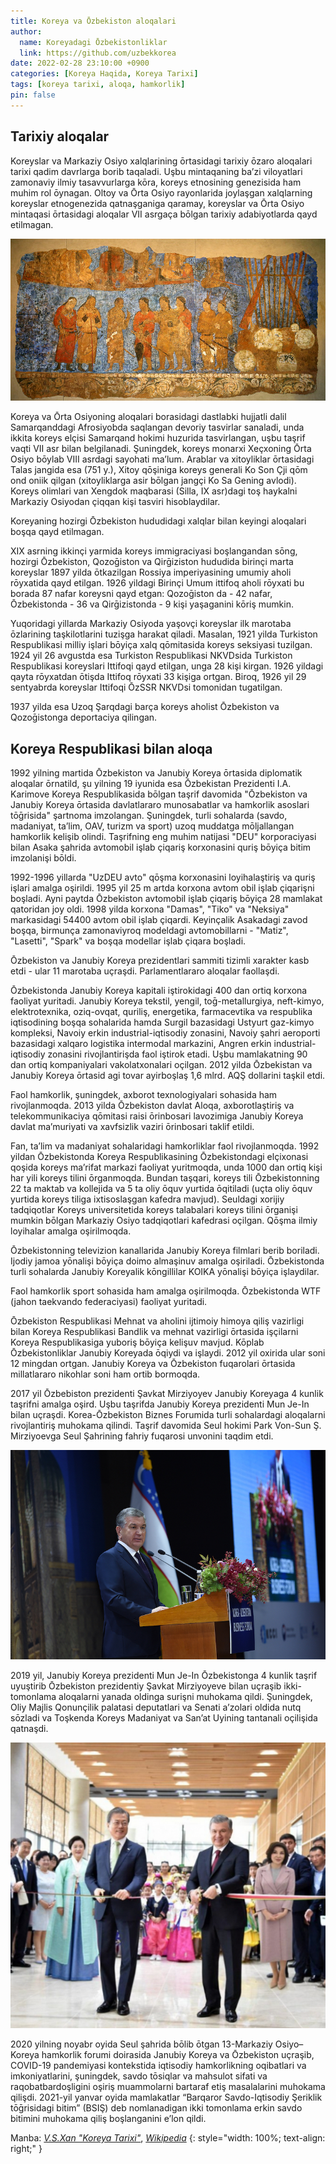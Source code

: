 ```yaml
---
title: Koreya va Ōzbekiston aloqalari
author:
  name: Koreyadagi Ōzbekistonliklar
  link: https://github.com/uzbekkorea
date: 2022-02-28 23:10:00 +0900
categories: [Koreya Haqida, Koreya Tarixi]
tags: [koreya tarixi, aloqa, hamkorlik]
pin: false
---
```


## Tarixiy aloqalar
Koreyslar va Markaziy Osiyo xalqlarining ōrtasidagi tarixiy ōzaro aloqalari tarixi qadim davrlarga borib taqaladi. Uşbu mintaqaning baʼzi viloyatlari zamonaviy ilmiy tasavvurlarga kōra, koreys etnosining genezisida ham muhim rol ōynagan. Oltoy va Ōrta Osiyo rayonlarida joylaşgan xalqlarning koreyslar etnogenezida qatnaşganiga qaramay, koreyslar va Ōrta Osiyo mintaqasi ōrtasidagi aloqalar VII asrgaça bōlgan tarixiy adabiyotlarda qayd etilmagan.

![Koreys elçisi Samarqand hokimi huzurida](/assets/posts/img/korea-uzbekistan-relatoins-history.jpg)

Koreya va Ōrta Osiyoning aloqalari borasidagi dastlabki hujjatli dalil Samarqanddagi Afrosiyobda saqlangan devoriy tasvirlar sanaladi, unda ikkita koreys elçisi Samarqand hokimi huzurida tasvirlangan, uşbu taşrif vaqti VII asr bilan belgilanadi. Şuningdek, koreys monarxi Xeçxoning Ōrta Osiyo bōylab VIII asrdagi sayohati maʼlum. Arablar va xitoyliklar ōrtasidagi Talas jangida esa (751 y.), Xitoy qōşiniga koreys generali Ko Son Çji qōm ond oniik qilgan (xitoyliklarga asir bōlgan jangçi Ko Sa Gening avlodi). Koreys olimlari van Xengdok maqbarasi (Silla, IX asr)dagi toş haykalni Markaziy Osiyodan çiqqan kişi tasviri hisoblaydilar.

Koreyaning hozirgi Ōzbekiston hududidagi xalqlar bilan keyingi aloqalari boşqa qayd etilmagan.

XIX asrning ikkinçi yarmida koreys immigraciyasi boşlangandan sōng, hozirgi Ōzbekiston, Qozoḡiston va Qirḡiziston hududida birinçi marta koreyslar 1897 yilda ōtkazilgan Rossiya imperiyasining umumiy aholi rōyxatida qayd etilgan. 1926 yildagi Birinçi Umum ittifoq aholi rōyxati bu borada 87 nafar koreysni qayd etgan: Qozoḡiston da - 42 nafar, Ōzbekistonda - 36 va Qirḡizistonda - 9 kişi yaşaganini kōriş mumkin.

Yuqoridagi yillarda Markaziy Osiyoda yaşovçi koreyslar ilk marotaba ōzlarining taşkilotlarini tuzişga harakat qiladi. Masalan, 1921 yilda Turkiston Respublikasi milliy işlari bōyiça xalq qōmitasida koreys seksiyasi tuzilgan. 1924 yil 26 avgustda esa Turkiston Respublikasi NKVDsida Turkiston Respublikasi koreyslari Ittifoqi qayd etilgan, unga 28 kişi kirgan. 1926 yildagi qayta rōyxatdan ōtişda Ittifoq rōyxati 33 kişiga ortgan. Biroq, 1926 yil 29 sentyabrda koreyslar Ittifoqi ŌzSSR NKVDsi tomonidan tugatilgan.

1937 yilda esa Uzoq Şarqdagi barça koreys aholist Ōzbekiston va Qozoḡistonga deportaciya qilingan.

## Koreya Respublikasi bilan aloqa

1992 yilning martida Ōzbekiston va Janubiy Koreya ōrtasida diplomatik aloqalar ōrnatild, şu yilning 19 iyunida esa Ōzbekistan Prezidenti I.A. Karimove Koreya Respublikasida bōlgan taşrif davomida "Ōzbekiston va Janubiy Koreya ōrtasida davlatlararo munosabatlar va hamkorlik asoslari tōḡrisida" şartnoma imzolangan. Şuningdek, turli sohalarda (savdo, madaniyat, taʼlim, OAV, turizm va sport) uzoq muddatga mōljallangan hamkorlik kelişib olindi. Taşrifning eng muhim natijasi "DEU" korporaciyasi bilan Asaka şahrida avtomobil işlab çiqariş korxonasini quriş bōyiça bitim imzolanişi bōldi.

1992-1996 yillarda "UzDEU avto" qōşma korxonasini loyihalaştiriş va quriş işlari amalga oşirildi. 1995 yil 25 m artda korxona avtom obil işlab çiqarişni boşladi. Ayni paytda Ōzbekiston avtomobil işlab çiqariş bōyiça 28 mamlakat qatoridan joy oldi. 1998 yilda korxona "Damas", "Tiko" va "Neksiya" markasidagi 54400 avtom obil işlab çiqardi. Keyinçalik Asakadagi zavod boşqa, birmunça zamonaviyroq modeldagi avtomobillarni - "Matiz", "Lasetti", "Spark" va boşqa modellar işlab çiqara boşladi.

Ōzbekiston va Janubiy Koreya prezidentlari sammiti tizimli xarakter kasb etdi - ular 11 marotaba uçraşdi. Parlamentlararo aloqalar faollaşdi.

Ōzbekistonda Janubiy Koreya kapitali iştirokidagi 400 dan ortiq korxona faoliyat yuritadi. Janubiy Koreya tekstil, yengil, toḡ-metallurgiya, neft-kimyo, elektrotexnika, oziq-ovqat, quriliş, energetika, farmacevtika va respublika iqtisodining boşqa sohalarida hamda Surgil bazasidagi Ustyurt gaz-kimyo kompleksi, Navoiy erkin industrial-iqtisodiy zonasini, Navoiy şahri aeroporti bazasidagi xalqaro logistika intermodal markazini, Angren erkin industrial-iqtisodiy zonasini rivojlantirişda faol iştirok etadi. Uşbu mamlakatning 90 dan ortiq kompaniyalari vakolatxonalari oçilgan. 2012 yilda Ōzbekistan va Janubiy Koreya ōrtasid agi tovar ayirboşlaş 1,6 mlrd. AQŞ dollarini taşkil etdi.

Faol hamkorlik, şuningdek, axborot texnologiyalari sohasida ham rivojlanmoqda. 2013 yilda Ōzbekiston davlat Aloqa, axborotlaştiriş va telekommunikaciya qōmitasi raisi ōrinbosari lavozimiga Janubiy Koreya davlat maʼmuriyati va xavfsizlik vaziri ōrinbosari taklif etildi.

Fan, taʼlim va madaniyat sohalaridagi hamkorliklar faol rivojlanmoqda. 1992 yildan Ōzbekistonda Koreya Respublikasining Ōzbekistondagi elçixonasi qoşida koreys maʼrifat markazi faoliyat yuritmoqda, unda 1000 dan ortiq kişi har yili koreys tilini ōrganmoqda. Bundan taşqari, koreys tili Ōzbekistonning 22 ta maktab va kollejida va 5 ta oliy ōquv yurtida ōqitiladi (uçta oliy ōquv yurtida koreys tiliga ixtisoslaşgan kafedra mavjud). Seuldagi xorijiy tadqiqotlar Koreys universitetida koreys talabalari koreys tilini ōrganişi mumkin bōlgan Markaziy Osiyo tadqiqotlari kafedrasi oçilgan. Qōşma ilmiy loyihalar amalga oşirilmoqda.

Ōzbekistonning televizion kanallarida Janubiy Koreya filmlari berib boriladi. Ijodiy jamoa yōnalişi bōyiça doimo almaşinuv amalga oşiriladi. Ōzbekistonda turli sohalarda Janubiy Koreyalik kōngillilar KOIKA yōnalişi bōyiça işlaydilar. 

Faol hamkorlik sport sohasida ham amalga oşirilmoqda. Ōzbekistonda WTF (jahon taekvando federaciyasi) faoliyat yuritadi.

Ōzbekiston Respublikasi Mehnat va aholini ijtimoiy himoya qiliş vazirligi bilan Koreya Respublikasi Bandlik va mehnat vazirligi ōrtasida işçilarni Koreya Respublikasiga yuboriş bōyiça kelişuv mavjud. Kōplab Ōzbekistonliklar Janubiy Koreyada ōqiydi va işlaydi. 2012 yil oxirida ular soni 12 mingdan ortgan. Janubiy Koreya va Ōzbekiston fuqarolari ōrtasida millatlararo nikohlar soni ham ortib bormoqda.

2017 yil Ōzbebiston prezidenti Şavkat Mirziyoyev Janubiy Koreyaga 4 kunlik taşrifni amalga oşird. Uşbu taşrifda Janubiy Koreya prezidenti Mun Je-In bilan uçraşdi. Korea-Ōzbekiston Biznes Forumida turli sohalardagi aloqalarni rivojlantiriş muhokama qilindi. Taşrif davomida Seul hokimi Park Von-Sun Ş. Mirziyoevga Seul Şahrining fahriy fuqarosi unvonini taqdim etdi.

![Koreys Madaniyat va Sanʼat Uyining oçilişi](/assets/posts/img/korea-uzbekistan-business-forum.jpg)

2019 yil, Janubiy Koreya prezidenti Mun Je-In Ōzbekistonga 4 kunlik taşrif uyuştirib Ōzbekiston prezidentiy Şavkat Mirziyoyeve bilan uçraşib ikki-tomonlama aloqalarni yanada oldinga surişni muhokama qildi. Şuningdek, Oliy Majlis Qonunçilik palatasi deputatlari va Senati aʼzolari oldida nutq sōzladi va Toşkenda Koreys Madaniyat va Sanʼat Uyining tantanali oçilişida qatnaşdi.

![Koreys Madaniyat va Sanʼat Uyining oçilişi](/assets/posts/img/koyrea-madaniyat-va-sanat-uyi.png)

2020 yilning noyabr oyida Seul şahrida bōlib ōtgan 13-Markaziy Osiyo–Koreya hamkorlik forumi doirasida Janubiy Koreya va Ōzbekiston uçraşib, COVID-19 pandemiyasi kontekstida iqtisodiy hamkorlikning oqibatlari va imkoniyatlarini, şuningdek, savdo tōsiqlar va mahsulot sifati va raqobatbardoşligini oşiriş muammolarni bartaraf etiş masalalarini muhokama qilişdi. 2021-yil yanvar oyida mamlakatlar “Barqaror Savdo-Iqtisodiy Şeriklik tōḡrisidagi bitim” (BSIŞ) deb nomlanadigan ikki tomonlama erkin savdo bitimini muhokama qiliş boşlanganini eʼlon qildi.

Manba: *[V.S.Xan "Koreya Tarixi"](https://n.ziyouz.com/books/tarixiy/Valeriy%20Xan.%20Koreya%20tarixi.pdf)*, *[Wikipedia](https://en.wikipedia.org/wiki/South_Korea%E2%80%93Uzbekistan_relations)*
{: style="width: 100%; text-align: right;" }
